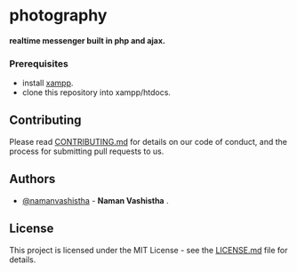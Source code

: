 # photography

#### realtime messenger built in php and ajax.

### Prerequisites
- install [xampp](https://www.apachefriends.org/download.html).
- clone this repository into xampp/htdocs.

## Contributing

Please read [CONTRIBUTING.md](https://github.com/namanvashistha/photography/blob/master/CONTRIBUTING.md) for details on our code of conduct, and the process for submitting pull requests to us.

## Authors

- [@namanvashistha](https://github.com/namanvashistha) - **Naman Vashistha** .

## License

This project is licensed under the MIT License - see the [LICENSE.md](https://github.com/namanvashistha/photography/blob/master/LICENSE) file for details.
 
